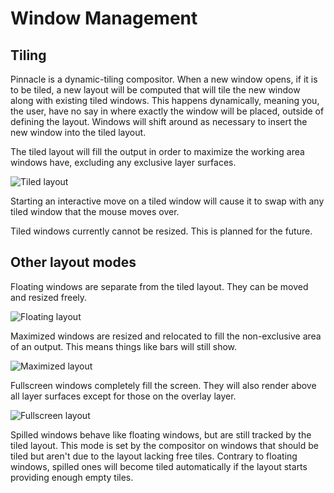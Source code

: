 # Window Management

## Tiling

Pinnacle is a dynamic-tiling compositor. When a new window opens, if it is to be tiled, a new layout will
be computed that will tile the new window along with existing tiled windows. This happens dynamically,
meaning you, the user, have no say in where exactly the window will be placed, outside of defining
the layout. Windows will shift around as necessary to insert the new window into the tiled layout.

The tiled layout will fill the output in order to maximize the working area windows have,
excluding any exclusive layer surfaces.

![Tiled layout](/assets/tiling.png)

Starting an interactive move on a tiled window will cause it to swap with any tiled window that the mouse moves over.

Tiled windows currently cannot be resized. This is planned for the future.

## Other layout modes

Floating windows are separate from the tiled layout. They can be moved and resized freely.

![Floating layout](/assets/floating.png)

Maximized windows are resized and relocated to fill the non-exclusive area of an output.
This means things like bars will still show.

![Maximized layout](/assets/maximized.png)

Fullscreen windows completely fill the screen. They will also render above all layer surfaces
except for those on the overlay layer.

![Fullscreen layout](/assets/fullscreen.png)

Spilled windows behave like floating windows, but are still tracked by the
tiled layout. This mode is set by the compositor on windows that should be
tiled but aren't due to the layout lacking free tiles. Contrary to floating
windows, spilled ones will become tiled automatically if the layout starts
providing enough empty tiles.

